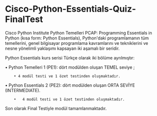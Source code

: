 # Cisco-Python-Essentials-Quiz-FinalTest


Cisco Python Institute Python Temelleri
PCAP: Programming Essentials in Python (kısa form: Python Essentials), Python'daki programlamanın tüm temellerini, genel bilgisayar programlama kavramlarını ve tekniklerini ve nesne yönelimli yaklaşımı kapsayan iki aşamalı bir seridir.

Python Essentials kurs serisi  Türkçe olarak iki bölüme ayrılmıştır:

   • Python Temelleri 1 (PE1): dört modülden oluşan TEMEL seviye ;
  
     	• 4 modül testi ve 1 özet testinden oluşmaktadır.
        
   • Python Essentials 2 (PE2): dört modülden oluşan ORTA SEVİYE (INTERMEDIATE).
  
        •	4 modül testi ve 1 özet testinden oluşmaktadır.

Son olarak Final Testiyle modül tamamlanmaktadır.

